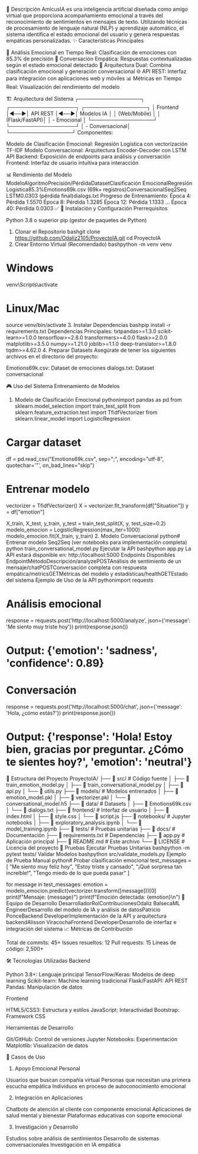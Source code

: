 📖 Descripción
AmicusIA es una inteligencia artificial diseñada como amigo virtual que proporciona acompañamiento emocional a través del reconocimiento de sentimientos en mensajes de texto. Utilizando técnicas de procesamiento de lenguaje natural (NLP) y aprendizaje automático, el sistema identifica el estado emocional del usuario y genera respuestas empáticas personalizadas.
✨ Características Principales

🎯 Análisis Emocional en Tiempo Real: Clasificación de emociones con 85.3% de precisión
💬 Conversación Empática: Respuestas contextualizadas según el estado emocional detectado
🧠 Arquitectura Dual: Combina clasificación emocional y generación conversacional
🌐 API REST: Interfaz para integración con aplicaciones web y móviles
📊 Métricas en Tiempo Real: Visualización del rendimiento del modelo

🏗️ Arquitectura del Sistema
┌─────────────────┐    ┌──────────────────┐    ┌─────────────────┐
│   Frontend      │◄──►│   API REST       │◄──►│   Modelos IA    │
│   (Web/Mobile)  │    │   (Flask/FastAPI)│    │   - Emocional   │
└─────────────────┘    └──────────────────┘    │   - Conversacional│
                                               └─────────────────┘
Componentes:

Modelo de Clasificación Emocional: Regresión Logística con vectorización TF-IDF
Modelo Conversacional: Arquitectura Encoder-Decoder con LSTM
API Backend: Exposición de endpoints para análisis y conversación
Frontend: Interfaz de usuario intuitiva para interacción

📊 Rendimiento del Modelo
ModeloAlgoritmoPrecisión/PérdidaDatasetClasificación EmocionalRegresión Logística85.3%Emotions69k.csv (69k+ registros)ConversacionalSeq2Seq LSTM0.0303 (pérdida final)dialogs.txt
Progreso de Entrenamiento:
Época  4: Pérdida 1.5570
Época  8: Pérdida 1.3285
Época 12: Pérdida 1.1333
...
Época 40: Pérdida 0.0303 ✅
🚀 Instalación y Configuración
Prerrequisitos

Python 3.8 o superior
pip (gestor de paquetes de Python)

1. Clonar el Repositorio
bashgit clone https://github.com/Odaliz2105/ProyectoIA.git
cd ProyectoIA
2. Crear Entorno Virtual (Recomendado)
bashpython -m venv venv
# Windows
venv\Scripts\activate
# Linux/Mac
source venv/bin/activate
3. Instalar Dependencias
bashpip install -r requirements.txt
Dependencias Principales:
txtpandas>=1.3.0
scikit-learn>=1.0.0
tensorflow>=2.8.0
transformers>=4.0.0
flask>=2.0.0
matplotlib>=3.5.0
numpy>=1.21.0
joblib>=1.1.0
deep-translator>=1.8.0
tqdm>=4.62.0
4. Preparar Datasets
Asegúrate de tener los siguientes archivos en el directorio del proyecto:

Emotions69k.csv: Dataset de emociones
dialogs.txt: Dataset conversacional

🎮 Uso del Sistema
Entrenamiento de Modelos
1. Modelo de Clasificación Emocional
pythonimport pandas as pd
from sklearn.model_selection import train_test_split
from sklearn.feature_extraction.text import TfidfVectorizer
from sklearn.linear_model import LogisticRegression

# Cargar dataset
df = pd.read_csv("Emotions69k.csv", sep=";", encoding="utf-8", 
                 quotechar='"', on_bad_lines="skip")

# Entrenar modelo
vectorizer = TfidfVectorizer()
X = vectorizer.fit_transform(df["Situation"])
y = df["emotion"]

X_train, X_test, y_train, y_test = train_test_split(X, y, test_size=0.2)
modelo_emocion = LogisticRegression(max_iter=1000)
modelo_emocion.fit(X_train, y_train)
2. Modelo Conversacional
python# Entrenar modelo Seq2Seq (ver notebooks para implementación completa)
python train_conversational_model.py
Ejecutar la API
bashpython app.py
La API estará disponible en: http://localhost:5000
Endpoints Disponibles
EndpointMétodoDescripción/analyzePOSTAnálisis de sentimiento de un mensaje/chatPOSTConversación completa con respuesta empática/metricsGETMétricas del modelo y estadísticas/healthGETEstado del sistema
Ejemplo de Uso de la API
pythonimport requests

# Análisis emocional
response = requests.post('http://localhost:5000/analyze', 
                        json={'message': 'Me siento muy triste hoy'})
print(response.json())
# Output: {'emotion': 'sadness', 'confidence': 0.89}

# Conversación
response = requests.post('http://localhost:5000/chat', 
                        json={'message': 'Hola, ¿cómo estás?'})
print(response.json())
# Output: {'response': 'Hola! Estoy bien, gracias por preguntar. ¿Cómo te sientes hoy?', 'emotion': 'neutral'}
📁 Estructura del Proyecto
ProyectoIA/
├── 📁 src/                     # Código fuente
│   ├── 📄 train_emotion_model.py
│   ├── 📄 train_conversational_model.py
│   ├── 📄 api.py
│   └── 📄 utils.py
├── 📁 models/                  # Modelos entrenados
│   ├── 📄 emotion_model.pkl
│   ├── 📄 vectorizer.pkl
│   └── 📄 conversational_model.h5
├── 📁 data/                    # Datasets
│   ├── 📄 Emotions69k.csv
│   └── 📄 dialogs.txt
├── 📁 frontend/                # Interfaz de usuario
│   ├── 📄 index.html
│   ├── 📄 style.css
│   └── 📄 script.js
├── 📁 notebooks/               # Jupyter notebooks
│   ├── 📄 exploratory_analysis.ipynb
│   └── 📄 model_training.ipynb
├── 📁 tests/                   # Pruebas unitarias
├── 📁 docs/                    # Documentación
├── 📄 requirements.txt         # Dependencias
├── 📄 app.py                   # Aplicación principal
├── 📄 README.md               # Este archivo
└── 📄 LICENSE                 # Licencia del proyecto
🧪 Pruebas
Ejecutar Pruebas Unitarias
bashpython -m pytest tests/
Validar Modelos
bashpython src/validate_models.py
Ejemplo de Prueba Manual
python# Probar clasificación emocional
test_messages = [
    "Me siento muy feliz hoy",
    "Estoy triste y cansado",
    "¡Qué sorpresa tan increíble!",
    "Tengo miedo de lo que pueda pasar"
]

for message in test_messages:
    emotion = modelo_emocion.predict(vectorizer.transform([message]))[0]
    print(f"Mensaje: {message}")
    print(f"Emoción detectada: {emotion}\n")
👥 Equipo de Desarrollo
DesarrolladorRolContribucionesOdaliz BalsecaML EngineerDesarrollo del modelo de IA y análisis de datosPatricio PonceBackend DeveloperImplementación de la API y arquitectura backendAlisson ViracochaFrontend DeveloperDesarrollo de interfaz e integración del sistema
📈 Métricas de Contribución

Total de commits: 45+
Issues resueltos: 12
Pull requests: 15
Líneas de código: 2,500+

🛠️ Tecnologías Utilizadas
Backend

Python 3.8+: Lenguaje principal
TensorFlow/Keras: Modelos de deep learning
Scikit-learn: Machine learning tradicional
Flask/FastAPI: API REST
Pandas: Manipulación de datos

Frontend

HTML5/CSS3: Estructura y estilos
JavaScript: Interactividad
Bootstrap: Framework CSS

Herramientas de Desarrollo

Git/GitHub: Control de versiones
Jupyter Notebooks: Experimentación
Matplotlib: Visualización de datos

🎯 Casos de Uso
1. Apoyo Emocional Personal

Usuarios que buscan compañía virtual
Personas que necesitan una primera escucha empática
Individuos en proceso de autoconocimiento emocional

2. Integración en Aplicaciones

Chatbots de atención al cliente con componente emocional
Aplicaciones de salud mental y bienestar
Plataformas educativas con soporte emocional

3. Investigación y Desarrollo

Estudios sobre análisis de sentimientos
Desarrollo de sistemas conversacionales
Investigación en IA empática
